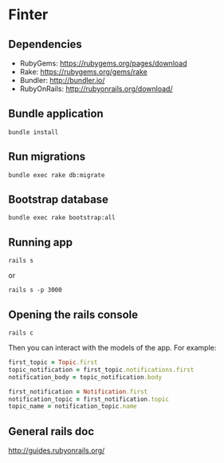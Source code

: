# Finter

## Dependencies

- RubyGems: https://rubygems.org/pages/download
- Rake: https://rubygems.org/gems/rake
- Bundler: http://bundler.io/
- RubyOnRails: http://rubyonrails.org/download/

## Bundle application

```bundle install```

## Run migrations

```bundle exec rake db:migrate```

## Bootstrap database

```bundle exec rake bootstrap:all```

## Running app

```rails s```

or

```rails s -p 3000```

## Opening the rails console

```rails c```

Then you can interact with the models of the app. For example:

```ruby
first_topic = Topic.first
topic_notification = first_topic.notifications.first
notification_body = topic_notification.body

first_notification = Notification.first
notification_topic = first_notification.topic
topic_name = notification_topic.name
```

## General rails doc

http://guides.rubyonrails.org/
